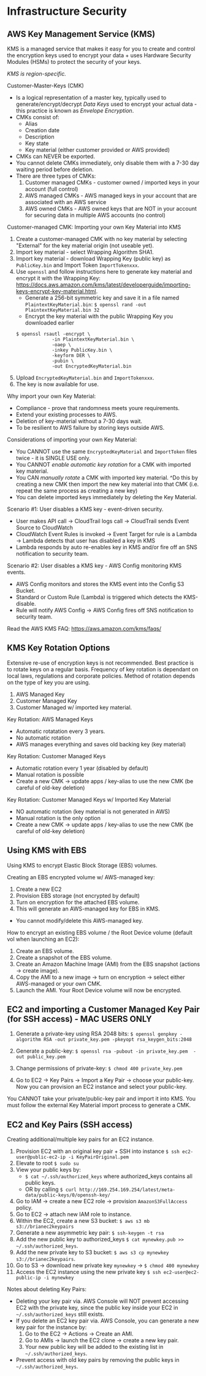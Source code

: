 # Infrastructure Security

## AWS Key Management Service (KMS)

KMS is a managed service that makes it easy for you to create and control the encryption keys used to encrypt your data + uses Hardware Security Modules (HSMs) to protect the security of your keys.

*KMS is region-specific.*

Customer-Master-Keys (CMK)
* Is a logical representation of a master key, typically used to generate/encrypt/decrypt *Data Keys* used to encrypt your actual data - this practice is known as *Envelope Encryption*.
* CMKs consist of:
    * Alias
    * Creation date
    * Description
    * Key state
    * Key material (either customer provided or AWS provided)
* CMKs can NEVER be exported.
* You cannot delete CMKs immediately, only disable them with a 7-30 day waiting period before deletion.
* There are three types of CMKs:
    1. Customer managed CMKs - customer owned / imported keys in your account (full control)
    2. AWS managed CMKs - AWS managed keys in your account that are associated with an AWS service
    3. AWS owned CMKs - AWS owned keys that are NOT in your account for securing data in multiple AWS accounts (no control)

Customer-managed CMK: Importing your own Key Material into KMS
1. Create a customer-managed CMK with no key material by selecting "External" for the key material origin (not useable yet).
2. Import key material - select Wrapping Algorithm SHA1.
3. Import key material - download Wrapping Key (public key) as `PublicKey.bin` and Import Token `ImportTokenxxx`.
4. Use `openssl` and follow instructions here to generate key material and encrypt it with the Wrapping Key: https://docs.aws.amazon.com/kms/latest/developerguide/importing-keys-encrypt-key-material.html.
    * Generate a 256-bit symmetric key and save it in a file named `PlaintextKeyMaterial.bin`: 
    `$ openssl rand -out PlaintextKeyMaterial.bin 32`
    * Encrypt the key material with the public Wrapping Key you downloaded earlier
    ```
    $ openssl rsautl -encrypt \
                 -in PlaintextKeyMaterial.bin \
                 -oaep \
                 -inkey PublicKey.bin \
                 -keyform DER \
                 -pubin \
                 -out EncryptedKeyMaterial.bin
    ```
5. Upload `EncryptedKeyMaterial.bin` and `ImportTokenxxx`.
6. The key is now available for use.

Why import your own Key Material:
* Compliance - prove that randomness meets youre requirements.
* Extend your existing processes to AWS.
* Deletion of key-material without a 7-30 days wait.
* To be resilient to AWS failure by storing keys outside AWS.

Considerations of importing your own Key Material:
* You CANNOT use the same `EncryptedKeyMaterial` and `ImportToken` files twice - it is SINGLE USE only.
* You CANNOT *enable automatic key rotation* for a CMK with imported key material.
* You CAN *manually rotate* a CMK with imported key material.
^Do this by creating a new CMK then import the new key material into that CMK (i.e. repeat the same process as creating a new key)
* You can delete imported keys immediately by deleting the Key Material.

Scenario #1: User disables a KMS key - event-driven security.
* User makes API call -> CloudTrail logs call -> CloudTrail sends Event Source to CloudWatch
* CloudWatch Event Rules is invoked -> Event Target for rule is a Lambda -> Lambda detects that user has disabled a key in KMS
* Lambda responds by auto re-enables key in KMS and/or fire off an SNS notification to security team.

Scenario #2: User disables a KMS key - AWS Config monitoring KMS events.
* AWS Config monitors and stores the KMS event into the Config S3 Bucket.
* Standard or Custom Rule (Lambda) is triggered which detects the KMS-disable.
* Rule will notify AWS Config -> AWS Config fires off SNS notification to security team.

Read the AWS KMS FAQ: https://aws.amazon.com/kms/faqs/

## KMS Key Rotation Options

Extensive re-use of encryption keys is not recommended.
Best practice is to rotate keys on a regular basis.
Frequency of key rotation is dependant on local laws, regulations and corporate policies.
Method of rotation depends on the type of key you are using.
1. AWS Managed Key
2. Customer Managed Key
3. Customer Managed w/ imported key material.

Key Rotation: AWS Managed Keys
* Automatic rotatation every 3 years.
* No automatic rotation
* AWS manages everything and saves old backing key (key material)

Key Rotation: Customer Managed Keys
* Automatic rotation every 1 year (disabled by default)
* Manual rotation is possible
* Create a new CMK -> update apps / key-alias to use the new CMK (be careful of old-key deletion)

Key Rotation: Customer Managed Keys w/ Imported Key Material
* NO automatic rotation (key material is not generated in AWS)
* Manual rotation is the only option
* Create a new CMK -> update apps / key-alias to use the new CMK (be careful of old-key deletion)


## Using KMS with EBS

Using KMS to encrypt Elastic Block Storage (EBS) volumes.

Creating an EBS encrypted volume w/ AWS-managed key:
1. Create a new EC2
2. Provision EBS storage (not encrypted by default)
3. Turn on encryption for the attached EBS volume.
4. This will generate an AWS-managed key for EBS in KMS.
* You cannot modify/delete this AWS-managed key.

How to encrypt an existing EBS volume / the Root Device volume (default vol when launching an EC2):
1. Create an EBS volume.
2. Create a snapshot of the EBS volume.
3. Create an Amazon Machine Image (AMI) from the EBS snapshot (actions -> create image).
4. Copy the AMI to a new image -> turn on encryption -> select either AWS-managed or your own CMK.
5. Launch the AMI. Your Root Device volume will now be encrypted.


## EC2 and importing a Customer Managed Key Pair (for SSH access) - MAC USERS ONLY

1. Generate a private-key using RSA 2048 bits: 
`$ openssl genpkey -algorithm RSA -out private_key.pem -pkeyopt rsa_keygen_bits:2048`

2. Generate a public-key: 
`$ openssl rsa -pubout -in private_key.pem  -out public_key.pem`

3. Change permissions of private-key: 
`$ chmod 400 private_key.pem`

4. Go to EC2 -> Key Pairs -> Import a Key Pair -> choose your public-key. Now you can provision an EC2 instance and select your public-key.

You CANNOT take your private/public-key pair and import it into KMS.
You must follow the external Key Material import process to generate a CMK.


## EC2 and Key Pairs (SSH access)

Creating additional/multiple key pairs for an EC2 instance.
1. Provision EC2 with an original key pair + SSH into instance `$ ssh ec2-user@public-ec2-ip -i KeyPairOriginal.pem`
2. Elevate to root `$ sudo su`
3. View your public keys by:
    * `$ cat ~/.ssh/authorized_keys` where authorized_keys contains all public keys.
    * OR by calling `$ curl http://169.254.169.254/latest/meta-data/public-keys/0/openssh-key/`
4. Go to IAM -> create a new EC2 role -> provision `AmazonS3FullAccess` policy.
5. Go to EC2 -> attach new IAM role to instance.
6. Within the EC2, create a new S3 bucket: `$ aws s3 mb s3://brianec2keypairs`
7. Generate a new asymmetric key pair: `$ ssh-keygen -t rsa`
8. Add the new public key to authorized_keys `$ cat mynewkey.pub >> ~/.ssh/authorized_keys`.
9. Add the new private key to S3 bucket: `$ aws s3 cp mynewkey s3://brianec2keypairs`.
10. Go to S3 -> download new private key `mynewkey` -> `$ chmod 400 mynewkey`
11. Access the EC2 instance using the new private key `$ ssh ec2-user@ec2-public-ip -i mynewkey`

Notes about deleting Key Pairs:
* Deleting your key pair via. AWS Console will NOT prevent accessing EC2 with the private key, since the public key inside your EC2 in `~/.ssh/authorized_keys` still exists.
* If you delete an EC2 key pair via. AWS Console, you can generate a new key pair for the instance by:
    1. Go to the EC2 -> Actions -> Create an AMI.
    2. Go to AMIs -> launch the EC2 clone -> create a new key pair.
    3. Your new public key will be added to the existing list in `~/.ssh/authorized_keys`.
* Prevent access with old key pairs by removing the public keys in `~/.ssh/authorized_keys`.